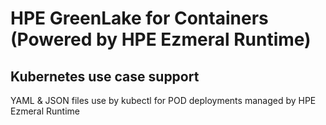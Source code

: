 # HPE GreenLake for Containers (Powered by HPE Ezmeral Runtime)
## Kubernetes use case support

YAML & JSON files use by kubectl for POD deployments managed by HPE Ezmeral Runtime
